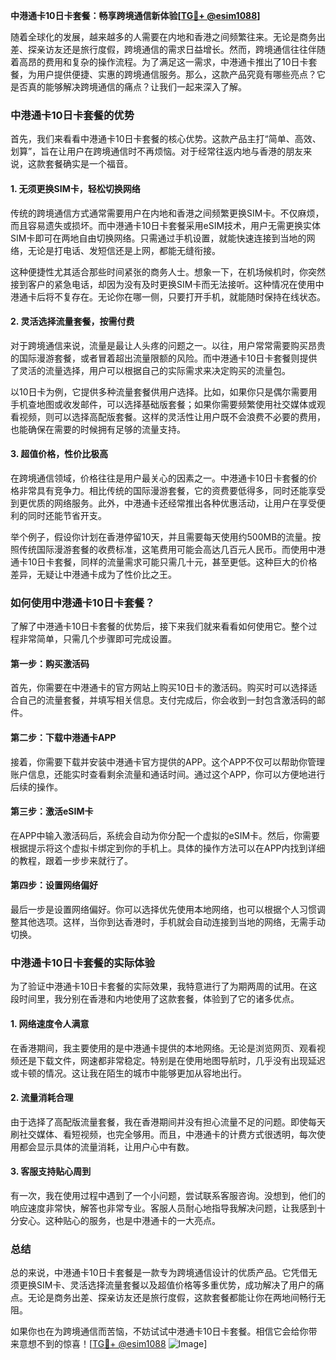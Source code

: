 **中港通卡10日卡套餐：畅享跨境通信新体验[[TG💪+ @esim1088](https://t.me/s/esim1088)]**

随着全球化的发展，越来越多的人需要在内地和香港之间频繁往来。无论是商务出差、探亲访友还是旅行度假，跨境通信的需求日益增长。然而，跨境通信往往伴随着高昂的费用和复杂的操作流程。为了满足这一需求，中港通卡推出了10日卡套餐，为用户提供便捷、实惠的跨境通信服务。那么，这款产品究竟有哪些亮点？它是否真的能够解决跨境通信的痛点？让我们一起来深入了解。

### **中港通卡10日卡套餐的优势**

首先，我们来看看中港通卡10日卡套餐的核心优势。这款产品主打“简单、高效、划算”，旨在让用户在跨境通信时不再烦恼。对于经常往返内地与香港的朋友来说，这款套餐确实是一个福音。

#### **1. 无须更换SIM卡，轻松切换网络**

传统的跨境通信方式通常需要用户在内地和香港之间频繁更换SIM卡。不仅麻烦，而且容易遗失或损坏。而中港通卡10日卡套餐采用eSIM技术，用户无需更换实体SIM卡即可在两地自由切换网络。只需通过手机设置，就能快速连接到当地的网络，无论是打电话、发短信还是上网，都能无缝衔接。

这种便捷性尤其适合那些时间紧张的商务人士。想象一下，在机场候机时，你突然接到客户的紧急电话，却因为没有及时更换SIM卡而无法接听。这种情况在使用中港通卡后将不复存在。无论你在哪一侧，只要打开手机，就能随时保持在线状态。

#### **2. 灵活选择流量套餐，按需付费**

对于跨境通信来说，流量是最让人头疼的问题之一。以往，用户常常需要购买昂贵的国际漫游套餐，或者冒着超出流量限额的风险。而中港通卡10日卡套餐则提供了灵活的流量选择，用户可以根据自己的实际需求来决定购买的流量包。

以10日卡为例，它提供多种流量套餐供用户选择。比如，如果你只是偶尔需要用手机查地图或收发邮件，可以选择基础版套餐；如果你需要频繁使用社交媒体或观看视频，则可以选择高配版套餐。这样的灵活性让用户既不会浪费不必要的费用，也能确保在需要的时候拥有足够的流量支持。

#### **3. 超值价格，性价比极高**

在跨境通信领域，价格往往是用户最关心的因素之一。中港通卡10日卡套餐的价格非常具有竞争力。相比传统的国际漫游套餐，它的资费要低得多，同时还能享受到更优质的网络服务。此外，中港通卡还经常推出各种优惠活动，让用户在享受便利的同时还能节省开支。

举个例子，假设你计划在香港停留10天，并且需要每天使用约500MB的流量。按照传统国际漫游套餐的收费标准，这笔费用可能会高达几百元人民币。而使用中港通卡10日卡套餐，同样的流量需求可能只需几十元，甚至更低。这种巨大的价格差异，无疑让中港通卡成为了性价比之王。

### **如何使用中港通卡10日卡套餐？**

了解了中港通卡10日卡套餐的优势后，接下来我们就来看看如何使用它。整个过程非常简单，只需几个步骤即可完成设置。

#### **第一步：购买激活码**

首先，你需要在中港通卡的官方网站上购买10日卡的激活码。购买时可以选择适合自己的流量套餐，并填写相关信息。支付完成后，你会收到一封包含激活码的邮件。

#### **第二步：下载中港通卡APP**

接着，你需要下载并安装中港通卡官方提供的APP。这个APP不仅可以帮助你管理账户信息，还能实时查看剩余流量和通话时间。通过这个APP，你可以方便地进行后续的操作。

#### **第三步：激活eSIM卡**

在APP中输入激活码后，系统会自动为你分配一个虚拟的eSIM卡。然后，你需要根据提示将这个虚拟卡绑定到你的手机上。具体的操作方法可以在APP内找到详细的教程，跟着一步步来就行了。

#### **第四步：设置网络偏好**

最后一步是设置网络偏好。你可以选择优先使用本地网络，也可以根据个人习惯调整其他选项。这样，当你到达香港时，手机就会自动连接到当地的网络，无需手动切换。

### **中港通卡10日卡套餐的实际体验**

为了验证中港通卡10日卡套餐的实际效果，我特意进行了为期两周的试用。在这段时间里，我分别在香港和内地使用了这款套餐，体验到了它的诸多优点。

#### **1. 网络速度令人满意**

在香港期间，我主要使用的是中港通卡提供的本地网络。无论是浏览网页、观看视频还是下载文件，网速都非常稳定。特别是在使用地图导航时，几乎没有出现延迟或卡顿的情况。这让我在陌生的城市中能够更加从容地出行。

#### **2. 流量消耗合理**

由于选择了高配版流量套餐，我在香港期间并没有担心流量不足的问题。即使每天刷社交媒体、看短视频，也完全够用。而且，中港通卡的计费方式很透明，每次使用都会显示具体的流量消耗，让用户心中有数。

#### **3. 客服支持贴心周到**

有一次，我在使用过程中遇到了一个小问题，尝试联系客服咨询。没想到，他们的响应速度非常快，解答也非常专业。客服人员耐心地指导我解决问题，让我感到十分安心。这种贴心的服务，也是中港通卡的一大亮点。

### **总结**

总的来说，中港通卡10日卡套餐是一款专为跨境通信设计的优质产品。它凭借无须更换SIM卡、灵活选择流量套餐以及超值价格等多重优势，成功解决了用户的痛点。无论是商务出差、探亲访友还是旅行度假，这款套餐都能让你在两地间畅行无阻。

如果你也在为跨境通信而苦恼，不妨试试中港通卡10日卡套餐。相信它会给你带来意想不到的惊喜！[[TG💪+ @esim1088](https://t.me/s/esim1088) ![Image](https://i.postimg.cc/4NQfJmqS/Snipaste-2025-05-13-00-14-12.png)]